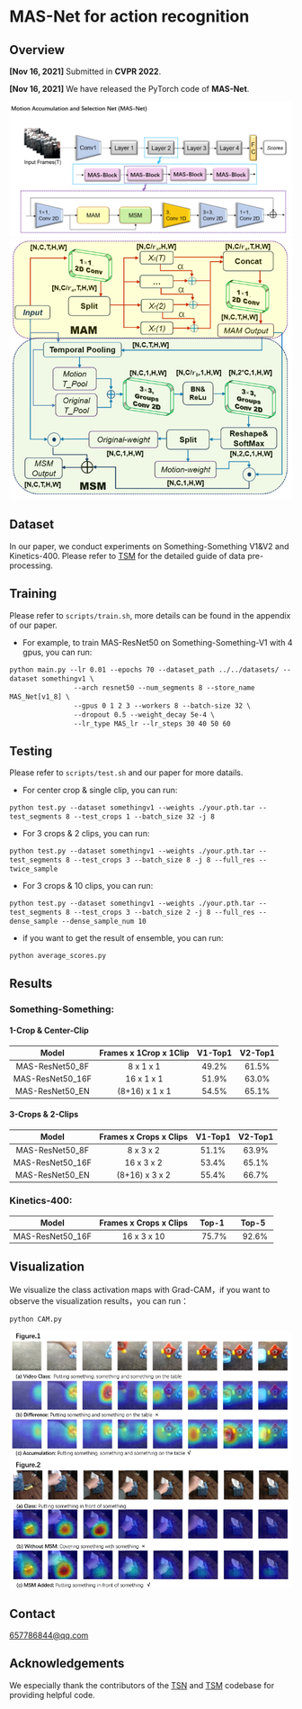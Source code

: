 
# MAS-Net for action recognition

## Overview
**[Nov 16, 2021]** Submitted in **CVPR 2022**.

**[Nov 16, 2021]** We have released the PyTorch code of **MAS-Net**.

![img](./imgs/MAS-Net.png)
![img](./imgs/Module.png)

## Dataset
In our paper, we conduct experiments on Something-Something V1&V2 and Kinetics-400. Please refer to [TSM](https://github.com/mit-han-lab/temporal-shift-module) for the detailed guide of data pre-processing.

## Training
Please refer to `scripts/train.sh`, more details can be found in the appendix of our paper.
- For example, to train MAS-ResNet50 on Something-Something-V1 with 4 gpus, you can run:
```
python main.py --lr 0.01 --epochs 70 --dataset_path ../../datasets/ --dataset somethingv1 \
                --arch resnet50 --num_segments 8 --store_name MAS_Net[v1_8] \
                --gpus 0 1 2 3 --workers 8 --batch-size 32 \
                --dropout 0.5 --weight_decay 5e-4 \
                --lr_type MAS_lr --lr_steps 30 40 50 60
```
## Testing
Please refer to `scripts/test.sh` and our paper for more datails.
- For center crop & single clip, you can run:
```
python test.py --dataset somethingv1 --weights ./your.pth.tar --test_segments 8 --test_crops 1 --batch_size 32 -j 8
```

- For 3 crops & 2 clips, you can run:
```
python test.py --dataset somethingv1 --weights ./your.pth.tar --test_segments 8 --test_crops 3 --batch_size 8 -j 8 --full_res --twice_sample
```    

- For 3 crops & 10 clips, you can run:
```
python test.py --dataset somethingv1 --weights ./your.pth.tar --test_segments 8 --test_crops 3 --batch_size 2 -j 8 --full_res --dense_sample --dense_sample_num 10
```   

- if you want to get the result of ensemble, you can run:
```
python average_scores.py
```    

## Results
### Something-Something: 
#### 1-Crop & Center-Clip
Model| Frames x 1Crop x 1Clip |V1-Top1 |V2-Top1| 
:--: | :--: | :--: | :--:| 
MAS-ResNet50_8F  | 8 x 1 x 1      | 49.2%  | 61.5%  
MAS-ResNet50_16F | 16 x 1 x 1     | 51.9%  | 63.0%  
MAS-ResNet50_EN  | (8+16) x 1 x 1 | 54.5%  | 65.1%  

#### 3-Crops & 2-Clips
Model| Frames x Crops x Clips |V1-Top1 |V2-Top1| 
:--: | :--: | :--: | :--:| 
MAS-ResNet50_8F  | 8 x 3 x 2      | 51.1%  | 63.9%  
MAS-ResNet50_16F | 16 x 3 x 2     | 53.4%  | 65.1%  
MAS-ResNet50_EN  | (8+16) x 3 x 2 | 55.4%  | 66.7%  

### Kinetics-400:
Model  | Frames x Crops x Clips   |&nbsp; Top-1 &nbsp;  | &nbsp;  Top-5  &nbsp;  |
:--: | :--: | :--: | :--:| 
MAS-ResNet50_16F    | 16 x 3 x 10 |&nbsp; 75.7%  |&nbsp; 92.6%  


## Visualization
We visualize the class activation maps with Grad-CAM，if you want to observe the visualization results，you can run：
```
python CAM.py
```
    
![img](./imgs/CAM_result.png)

## Contact
657786844@qq.com

## Acknowledgements
We especially thank the contributors of the [TSN](https://github.com/yjxiong/tsn-pytorch) and [TSM](https://github.com/mit-han-lab/temporal-shift-module) codebase for providing helpful code.

